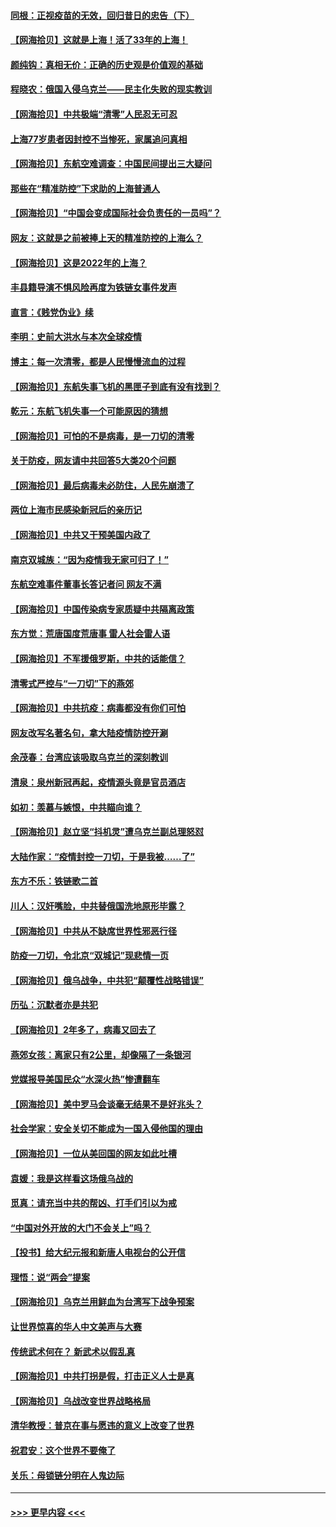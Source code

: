 #### [同根：正视疫苗的无效，回归昔日的忠告（下）](../pages/nsc993/n13688756.md?t=04020953) 
#### [【网海拾贝】这就是上海！活了33年的上海！](../pages/nsc993/n13688654.md?t=04020953) 
#### [颜纯钩：真相无价：正确的历史观是价值观的基础](../pages/nsc993/n13688555.md?t=04020953) 
#### [程晓农：俄国入侵乌克兰——民主化失败的现实教训](../pages/nsc993/n13686006.md?t=04020953) 
#### [【网海拾贝】中共极端“清零”人民忍无可忍](../pages/nsc993/n13685914.md?t=04020953) 
#### [上海77岁患者因封控不当惨死，家属追问真相](../pages/nsc993/n13685891.md?t=04020953) 
#### [【网海拾贝】东航空难调查：中国民间提出三大疑问](../pages/nsc993/n13683137.md?t=04020953) 
#### [那些在“精准防控”下求助的上海普通人](../pages/nsc993/n13683088.md?t=04020953) 
#### [【网海拾贝】“中国会变成国际社会负责任的一员吗”？](../pages/nsc993/n13680707.md?t=04020953) 
#### [网友：这就是之前被捧上天的精准防控的上海么？](../pages/nsc993/n13680287.md?t=04020953) 
#### [【网海拾贝】这是2022年的上海？](../pages/nsc993/n13678253.md?t=04020953) 
#### [丰县籍导演不惧风险再度为铁链女事件发声](../pages/nsc993/n13678215.md?t=04020953) 
#### [直言：《贱党伪业》续](../pages/nsc993/n13678056.md?t=04020953) 
#### [李明：史前大洪水与本次全球疫情](../pages/nsc993/n13677332.md?t=04020953) 
#### [博主：每一次清零，都是人民慢慢流血的过程](../pages/nsc993/n13676078.md?t=04020953) 
#### [【网海拾贝】东航失事飞机的黑匣子到底有没有找到？](../pages/nsc993/n13676034.md?t=04020953) 
#### [乾元：东航飞机失事一个可能原因的猜想](../pages/nsc993/n13675834.md?t=04020953) 
#### [【网海拾贝】可怕的不是病毒，是一刀切的清零](../pages/nsc993/n13674403.md?t=04020953) 
#### [关于防疫，网友请中共回答5大类20个问题](../pages/nsc993/n13674318.md?t=04020953) 
#### [【网海拾贝】最后病毒未必防住，人民先崩溃了](../pages/nsc993/n13672307.md?t=04020953) 
#### [两位上海市民感染新冠后的亲历记](../pages/nsc993/n13672217.md?t=04020953) 
#### [【网海拾贝】中共又干预美国内政了](../pages/nsc993/n13669564.md?t=04020953) 
#### [南京双城族：“因为疫情我无家可归了！”](../pages/nsc993/n13669511.md?t=04020953) 
#### [东航空难事件董事长答记者问 网友不满](../pages/nsc993/n13669436.md?t=04020953) 
#### [【网海拾贝】中国传染病专家质疑中共隔离政策](../pages/nsc993/n13667190.md?t=04020953) 
#### [东方觉：荒唐国度荒唐事 雷人社会雷人语](../pages/nsc993/n13666926.md?t=04020953) 
#### [【网海拾贝】不军援俄罗斯，中共的话能信？](../pages/nsc993/n13664594.md?t=04020953) 
#### [清零式严控与“一刀切”下的燕郊](../pages/nsc993/n13664450.md?t=04020953) 
#### [【网海拾贝】中共抗疫：病毒都没有你们可怕](../pages/nsc993/n13662063.md?t=04020953) 
#### [网友改写名著名句，拿大陆疫情防控开涮](../pages/nsc993/n13661999.md?t=04020953) 
#### [余茂春：台湾应该吸取乌克兰的深刻教训](../pages/nsc993/n13661829.md?t=04020953) 
#### [清泉：泉州新冠再起，疫情源头竟是官员酒店](../pages/nsc993/n13660898.md?t=04020953) 
#### [如初：羡慕与嫉恨，中共瞄向谁？](../pages/nsc993/n13660773.md?t=04020953) 
#### [【网海拾贝】赵立坚“抖机灵”遭乌克兰副总理怒怼](../pages/nsc993/n13659660.md?t=04020953) 
#### [大陆作家：“疫情封控一刀切，于是我被……了”](../pages/nsc993/n13659323.md?t=04020953) 
#### [东方不乐：铁链歌二首](../pages/nsc993/n13659123.md?t=04020953) 
#### [川人：汉奸嘴脸，中共替俄国洗地原形毕露？](../pages/nsc993/n13657995.md?t=04020953) 
#### [【网海拾贝】中共从不缺席世界性邪恶行径](../pages/nsc993/n13657799.md?t=04020953) 
#### [防疫一刀切，令北京“双城记”现悲情一页](../pages/nsc993/n13657746.md?t=04020953) 
#### [【网海拾贝】俄乌战争，中共犯“颠覆性战略错误”](../pages/nsc993/n13655760.md?t=04020953) 
#### [历弘：沉默者亦是共犯](../pages/nsc993/n13652799.md?t=04020953) 
#### [【网海拾贝】2年多了，病毒又回去了](../pages/nsc993/n13652629.md?t=04020953) 
#### [燕郊女孩：离家只有2公里，却像隔了一条银河](../pages/nsc993/n13652450.md?t=04020953) 
#### [党媒报导美国民众“水深火热”惨遭翻车](../pages/nsc993/n13649966.md?t=04020953) 
#### [【网海拾贝】美中罗马会谈毫无结果不是好兆头？](../pages/nsc993/n13649860.md?t=04020953) 
#### [社会学家：安全关切不能成为一国入侵他国的理由](../pages/nsc993/n13649744.md?t=04020953) 
#### [【网海拾贝】一位从美回国的网友如此吐槽](../pages/nsc993/n13647381.md?t=04020953) 
#### [袁媛：我是这样看这场俄乌战的](../pages/nsc993/n13644892.md?t=04020953) 
#### [觅真：请充当中共的帮凶、打手们引以为戒](../pages/nsc993/n13644228.md?t=04020953) 
#### [“中国对外开放的大门不会关上”吗？](../pages/nsc993/n13644191.md?t=04020953) 
#### [【投书】给大纪元报和新唐人电视台的公开信](../pages/nsc993/n13644124.md?t=04020953) 
#### [理悟：说“两会”提案](../pages/nsc993/n13643927.md?t=04020953) 
#### [【网海拾贝】乌克兰用鲜血为台湾写下战争预案](../pages/nsc993/n13643578.md?t=04020953) 
#### [让世界惊喜的华人中文美声与大赛](../pages/nsc993/n13641647.md?t=04020953) 
#### [传统武术何在？ 新武术以假乱真](../pages/nsc993/n13641615.md?t=04020953) 
#### [【网海拾贝】中共打拐是假，打击正义人士是真](../pages/nsc993/n13641238.md?t=04020953) 
#### [【网海拾贝】乌战改变世界战略格局](../pages/nsc993/n13639171.md?t=04020953) 
#### [清华教授：普京在事与愿违的意义上改变了世界](../pages/nsc993/n13639019.md?t=04020953) 
#### [祝君安：这个世界不要俺了](../pages/nsc993/n13638903.md?t=04020953) 
#### [关乐：母锁链分明在人鬼边际](../pages/nsc993/n13637601.md?t=04020953) 

----
#### [ >>> 更早内容 <<< ](../indexes/nsc993-earlier.md)
